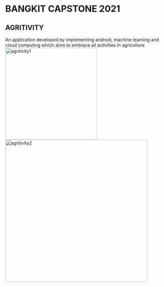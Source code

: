 # BANGKIT CAPSTONE 2021
## AGRITIVITY
An application developed by implementing android, machine learning and cloud computing which aims to embrace all activities in agriculture
<img width="290" alt="agritivity1" src="https://user-images.githubusercontent.com/71582007/177465423-1836e5be-3e6f-489b-8a13-2ffb0a7eb8ee.PNG">
<img width="449" alt="agritivity2" src="https://user-images.githubusercontent.com/71582007/177465427-46afcc54-52ab-4066-83f5-f44f781fa419.PNG">
